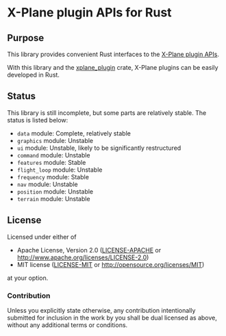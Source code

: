 
# X-Plane plugin APIs for Rust

## Purpose

This library provides convenient Rust interfaces to the [X-Plane plugin APIs](http://www.xsquawkbox.net/xpsdk/mediawiki/Main_Page).

With this library and the [xplane_plugin](https://crates.io/crates/xplane_plugin)
crate, X-Plane plugins can be easily developed in Rust.

## Status

This library is still incomplete, but some parts are relatively stable. The status
is listed below:

* `data` module: Complete, relatively stable
* `graphics` module: Unstable
* `ui` module: Unstable, likely to be significantly restructured
* `command` module: Unstable
* `features` module: Stable
* `flight_loop` module: Unstable
* `frequency` module: Stable
* `nav` module: Unstable
* `position` module: Unstable
* `terrain` module: Unstable

## License

Licensed under either of

 * Apache License, Version 2.0 ([LICENSE-APACHE](LICENSE-APACHE) or http://www.apache.org/licenses/LICENSE-2.0)
 * MIT license ([LICENSE-MIT](LICENSE-MIT) or http://opensource.org/licenses/MIT)

at your option.

### Contribution

Unless you explicitly state otherwise, any contribution intentionally submitted
for inclusion in the work by you shall be dual licensed as above, without any
additional terms or conditions.
